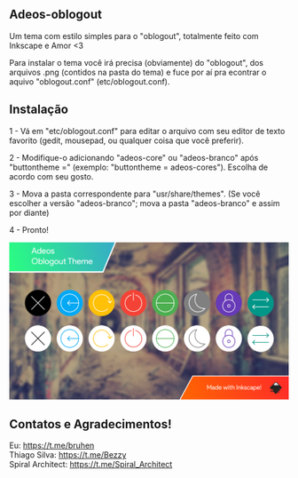 
## Adeos-oblogout

Um tema com estilo simples para o "oblogout", totalmente feito com Inkscape e Amor &lt;3

Para instalar o tema você irá precisa (obviamente) do "oblogout", dos arquivos .png (contidos na pasta do tema) e fuce por aí pra econtrar o aquivo "oblogout.conf" (etc/oblogout.conf).

## Instalação

1 - Vá em "etc/oblogout.conf" para editar o arquivo com seu editor de texto favorito (gedit, mousepad, ou qualquer coisa que você preferir).

2 - Modifique-o adicionando "adeos-core" ou "adeos-branco" após "buttontheme =" (exemplo: "buttontheme = adeos-cores"). Escolha de acordo com seu gosto.

3 - Mova a pasta correspondente para "usr/share/themes". (Se você escolher a versão "adeos-branco"; mova a pasta "adeos-branco" e assim por diante)

4 - Pronto!

![My image](https://github.com/bruhensant/Adeos-Oblogout/blob/master/Adeos%20v2%20-%20Cover.png)

## Contatos e Agradecimentos!

Eu: https://t.me/bruhen    
Thiago Silva: https://t.me/Bezzy    
Spiral Architect: https://t.me/Spiral_Architect
